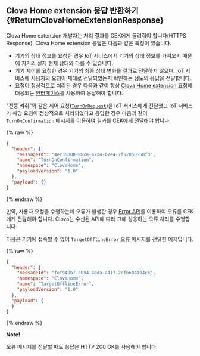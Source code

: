 ## Clova Home extension 응답 반환하기 {#ReturnClovaHomeExtensionResponse}

Clova Home extension 개발자는 처리 결과를 CEK에게 돌려줘야 합니다(HTTPS Response). Clova Home extension 응답은 다음과 같은 특징이 있습니다.

* 기기의 상태 정보를 요청한 경우 IoT 서비스에서 기기의 상태 정보를 가져오기 때문에 기기의 실제 현재 상태와 다를 수 있습니다.
* 기기 제어를 요청한 경우 기기의 최종 상태 변화를 결과로 전달하지 않으며, IoT 서비스에 사용자의 요청이 제대로 전달되었는지 확인하는 정도의 응답을 전달합니다.
* 요청이 정상적으로 처리된 경우 다음과 같이 항상 [Clova Home extension 요청](#HandleClovaHomeExtensionRequest)에 대응되는 [인터페이스](/CEK/References/CEK_API.md#ClovaHomeExtInterface)를 사용하여 응답해야 합니다.

"전등 켜줘"와 같은 제어 요청([`TurnOnRequest`](/CEK/References/ClovaHomeInterface/Control_Interfaces.md#TurnOnRequest))을 IoT 서비스에게 전달했고 IoT 서비스가 해당 요청이 정상적으로 처리되었다고 응답한 경우 다음과 같이 [`TurnOnConfirmation`](/CEK/References/ClovaHomeInterface/Control_Interfaces.md#TurnOnConfirmation) 메시지를 이용하여 결과를 CEK에게 전달해야 합니다.

{% raw %}
```json
{
  "header": {
    "messageId": "4ec35000-88ce-4724-b7e4-7f52050558fd",
    "name": "TurnOnConfirmation",
    "namespace": "ClovaHome",
    "payloadVersion": "1.0"
  },
  "payload": {}
}
```
{% endraw %}

만약, 사용자 요청을 수행하는데 오류가 발생한 경우 [Error API](/CEK/References/ClovaHomeInterface/Error_Interfaces.md)를 이용하여 오류를 CEK에게 전달해야 합니다. Clova는 수신된 API에 따라 그에 상응하는 오류 처리를 수행합니다.

다음은 기기에 접속할 수 없어 `TargetOfflineError` 오류 메시지를 전달한 예제입니다.

{% raw %}
```json
{
  "header": {
    "messageId": "fef949b7-eb94-4bda-a417-2cfb604194c3",
    "namespace": "ClovaHome",
    "name": "TargetOfflineError",
    "payloadVersion": "1.0"
  },
  "payload": {
  }
}
```
{% endraw %}


<div class="note">
<p><strong>Note!</strong></p>
<p>오류 메시지를 전달할 때도 응답은 HTTP 200 OK를 사용해야 합니다.</p>
</div>
